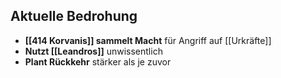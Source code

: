 ## Aktuelle Bedrohung
- **[[414 Korvanis]] sammelt Macht** für Angriff auf [[Urkräfte]]
- **Nutzt [[Leandros]]** unwissentlich
- **Plant Rückkehr** stärker als je zuvor